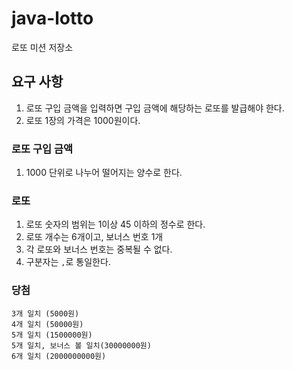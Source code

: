 # java-lotto

로또 미션 저장소

## 요구 사항
1. 로또 구입 금액을 입력하면 구입 금액에 해당하는 로또를 발급해야 한다.
2. 로또 1장의 가격은 1000원이다.

### 로또 구입 금액
1. 1000 단위로 나누어 떨어지는 양수로 한다.

### 로또
1. 로또 숫자의 범위는 1이상 45 이하의 정수로 한다.
2. 로또 개수는 6개이고, 보너스 번호 1개
3. 각 로또와 보너스 번호는 중복될 수 없다.
4. 구분자는 `,`로 통일한다.

### 당첨
```
3개 일치 (5000원)
4개 일치 (50000원)
5개 일치 (1500000원)
5개 일치, 보너스 볼 일치(30000000원)
6개 일치 (2000000000원)
```
